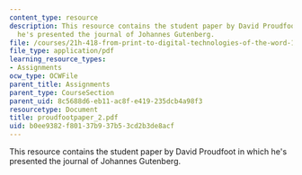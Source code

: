 ```yaml
---
content_type: resource
description: This resource contains the student paper by David Proudfoot in which
  he's presented the journal of Johannes Gutenberg.
file: /courses/21h-418-from-print-to-digital-technologies-of-the-word-1450-present-fall-2005/b0ee9382f80137b937b53cd2b3de8acf_proudfootpaper_2.pdf
file_type: application/pdf
learning_resource_types:
- Assignments
ocw_type: OCWFile
parent_title: Assignments
parent_type: CourseSection
parent_uid: 8c5688d6-eb11-ac8f-e419-235dcb4a98f3
resourcetype: Document
title: proudfootpaper_2.pdf
uid: b0ee9382-f801-37b9-37b5-3cd2b3de8acf
---
```

This resource contains the student paper by David Proudfoot in which he's presented the journal of Johannes Gutenberg.
